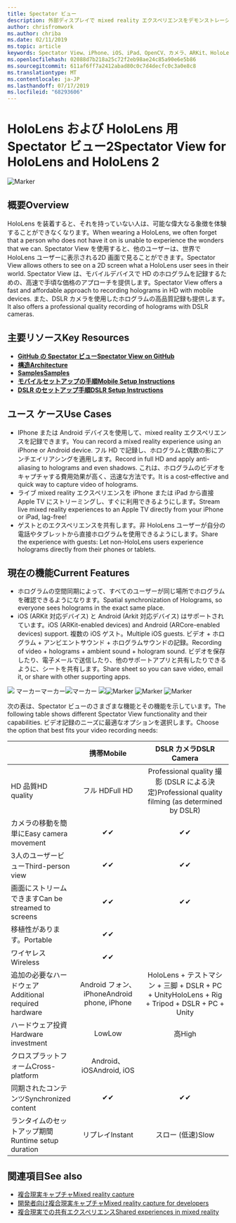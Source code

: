 ```yaml
---
title: Spectator ビュー
description: 外部ディスプレイで mixed reality エクスペリエンスをデモンストレーションする手段として、または mixed reality エクスペリエンスのビデオを録画する手段として、外部デバイスからホログラムを視覚化します。
author: chrisfromwork
ms.author: chriba
ms.date: 02/11/2019
ms.topic: article
keywords: Spectator View、iPhone、iOS、iPad、OpenCV、カメラ、ARKit、HoloLens、Mixed Reality、MixedRealityToolkit、demo、record
ms.openlocfilehash: 02088d7b218a25c72f2eb98ae24c85a90e6e5b86
ms.sourcegitcommit: 611af6ff7a2412abad80c0c7d4decfc0c3a0e8c8
ms.translationtype: MT
ms.contentlocale: ja-JP
ms.lasthandoff: 07/17/2019
ms.locfileid: "68293606"
---
```

# <a name="spectator-view-for-hololens-and-hololens-2"></a><span data-ttu-id="1c9f7-104">HoloLens および HoloLens 用 Spectator ビュー2</span><span class="sxs-lookup"><span data-stu-id="1c9f7-104">Spectator View for HoloLens and HoloLens 2</span></span>

![Marker](images/SpecViewPhoneHero.jpg)

## <a name="overview"></a><span data-ttu-id="1c9f7-106">概要</span><span class="sxs-lookup"><span data-stu-id="1c9f7-106">Overview</span></span>

<span data-ttu-id="1c9f7-107">HoloLens を装着すると、それを持っていない人は、可能な偉大なる象徴を体験することができなくなります。</span><span class="sxs-lookup"><span data-stu-id="1c9f7-107">When wearing a HoloLens, we often forget that a person who does not have it on is unable to experience the wonders that we can.</span></span> <span data-ttu-id="1c9f7-108">Spectator View を使用すると、他のユーザーは、世界で HoloLens ユーザーに表示される2D 画面で見ることができます。</span><span class="sxs-lookup"><span data-stu-id="1c9f7-108">Spectator View allows others to see on a 2D screen what a HoloLens user sees in their world.</span></span>
<span data-ttu-id="1c9f7-109">Spectator View は、モバイルデバイスで HD のホログラムを記録するための、高速で手頃な価格のアプローチを提供します。</span><span class="sxs-lookup"><span data-stu-id="1c9f7-109">Spectator View offers a fast and affordable approach to recording holograms in HD with mobile devices.</span></span> <span data-ttu-id="1c9f7-110">また、DSLR カメラを使用したホログラムの高品質記録も提供します。</span><span class="sxs-lookup"><span data-stu-id="1c9f7-110">It also offers a professional quality recording of holograms with DSLR cameras.</span></span>

## <a name="key-resources"></a><span data-ttu-id="1c9f7-111">主要リソース</span><span class="sxs-lookup"><span data-stu-id="1c9f7-111">Key Resources</span></span>

* [<span data-ttu-id="1c9f7-112">**GitHub の Spectator ビュー**</span><span class="sxs-lookup"><span data-stu-id="1c9f7-112">**Spectator View on GitHub**</span></span>](https://github.com/microsoft/MixedReality-SpectatorView)
* [<span data-ttu-id="1c9f7-113">**構造**</span><span class="sxs-lookup"><span data-stu-id="1c9f7-113">**Architecture**</span></span>](https://github.com/microsoft/MixedReality-SpectatorView/blob/master/doc/SpectatorView.Architecture.md)
* [<span data-ttu-id="1c9f7-114">**Samples**</span><span class="sxs-lookup"><span data-stu-id="1c9f7-114">**Samples**</span></span>](https://github.com/microsoft/MixedReality-SpectatorView/tree/master/samples)
* [<span data-ttu-id="1c9f7-115">**モバイルセットアップの手順**</span><span class="sxs-lookup"><span data-stu-id="1c9f7-115">**Mobile Setup Instructions**</span></span>](https://github.com/microsoft/MixedReality-SpectatorView/blob/master/doc/SpectatorView.Setup.md)
* [<span data-ttu-id="1c9f7-116">**DSLR のセットアップ手順**</span><span class="sxs-lookup"><span data-stu-id="1c9f7-116">**DSLR Setup Instructions**</span></span>](https://github.com/microsoft/MixedReality-SpectatorView/blob/master/doc/SpectatorView.Setup.DSLR.md)

## <a name="use-cases"></a><span data-ttu-id="1c9f7-117">ユース ケース</span><span class="sxs-lookup"><span data-stu-id="1c9f7-117">Use Cases</span></span>
* <span data-ttu-id="1c9f7-118">IPhone または Android デバイスを使用して、mixed reality エクスペリエンスを記録できます。</span><span class="sxs-lookup"><span data-stu-id="1c9f7-118">You can record a mixed reality experience using an iPhone or Android device.</span></span> <span data-ttu-id="1c9f7-119">フル HD で記録し、ホログラムと偶数の影にアンチエイリアシングを適用します。</span><span class="sxs-lookup"><span data-stu-id="1c9f7-119">Record in full HD and apply anti-aliasing to holograms and even shadows.</span></span> <span data-ttu-id="1c9f7-120">これは、ホログラムのビデオをキャプチャする費用効果が高く、迅速な方法です。</span><span class="sxs-lookup"><span data-stu-id="1c9f7-120">It is a cost-effective and quick way to capture video of holograms.</span></span>
* <span data-ttu-id="1c9f7-121">ライブ mixed reality エクスペリエンスを iPhone または iPad から直接 Apple TV にストリーミングし、すぐに利用できるようにします。</span><span class="sxs-lookup"><span data-stu-id="1c9f7-121">Stream live mixed reality experiences to an Apple TV directly from your iPhone or iPad, lag-free!</span></span>
* <span data-ttu-id="1c9f7-122">ゲストとのエクスペリエンスを共有します。非 HoloLens ユーザーが自分の電話やタブレットから直接ホログラムを使用できるようにします。</span><span class="sxs-lookup"><span data-stu-id="1c9f7-122">Share the experience with guests: Let non-HoloLens users experience holograms directly from their phones or tablets.</span></span>

## <a name="current-features"></a><span data-ttu-id="1c9f7-123">現在の機能</span><span class="sxs-lookup"><span data-stu-id="1c9f7-123">Current Features</span></span>

* <span data-ttu-id="1c9f7-124">ホログラムの空間同期によって、すべてのユーザーが同じ場所でホログラムを確認できるようになります。</span><span class="sxs-lookup"><span data-stu-id="1c9f7-124">Spatial synchronization of Holograms, so everyone sees holograms in the exact same place.</span></span>
* <span data-ttu-id="1c9f7-125">iOS (ARKit 対応デバイス) と Android (Arkit 対応デバイス) はサポートされています。</span><span class="sxs-lookup"><span data-stu-id="1c9f7-125">iOS (ARKit-enabled devices) and Android (ARCore-enabled devices) support.</span></span>
<span data-ttu-id="1c9f7-126">複数の iOS ゲスト。</span><span class="sxs-lookup"><span data-stu-id="1c9f7-126">Multiple iOS guests.</span></span>
<span data-ttu-id="1c9f7-127">ビデオ + ホログラム + アンビエントサウンド + ホログラムサウンドの記録。</span><span class="sxs-lookup"><span data-stu-id="1c9f7-127">Recording of video + holograms + ambient sound + hologram sound.</span></span>
<span data-ttu-id="1c9f7-128">ビデオを保存したり、電子メールで送信したり、他のサポートアプリと共有したりできるように、シートを共有します。</span><span class="sxs-lookup"><span data-stu-id="1c9f7-128">Share sheet so you can save video, email it, or share with other supporting apps.</span></span>

<span data-ttu-id="1c9f7-129">![](images/SpecViewPhoneDemo.jpg)
マーカーマーカー![マーカー](images/hololensspectatorview-500px.jpg) ![](images/spectatorview-300px.png)</span><span class="sxs-lookup"><span data-stu-id="1c9f7-129">![Marker](images/SpecViewPhoneDemo.jpg)
![Marker](images/hololensspectatorview-500px.jpg) ![Marker](images/spectatorview-300px.png)</span></span>

<span data-ttu-id="1c9f7-130">次の表は、Spectator ビューのさまざまな機能とその機能を示しています。</span><span class="sxs-lookup"><span data-stu-id="1c9f7-130">The following table shows different Spectator View functionality and their capabilities.</span></span> <span data-ttu-id="1c9f7-131">ビデオ記録のニーズに最適なオプションを選択します。</span><span class="sxs-lookup"><span data-stu-id="1c9f7-131">Choose the option that best fits your video recording needs:</span></span>

|                                      | <span data-ttu-id="1c9f7-132">携帯</span><span class="sxs-lookup"><span data-stu-id="1c9f7-132">Mobile</span></span>                  |                    <span data-ttu-id="1c9f7-133">DSLR カメラ</span><span class="sxs-lookup"><span data-stu-id="1c9f7-133">DSLR Camera</span></span>              |
|--------------------------------------|:-----------------------:|:-------------------------------------------:|
| <span data-ttu-id="1c9f7-134">HD 品質</span><span class="sxs-lookup"><span data-stu-id="1c9f7-134">HD quality</span></span>                           |         <span data-ttu-id="1c9f7-135">フル HD</span><span class="sxs-lookup"><span data-stu-id="1c9f7-135">Full HD</span></span>         |        <span data-ttu-id="1c9f7-136">Professional quality 撮影 (DSLR による決定)</span><span class="sxs-lookup"><span data-stu-id="1c9f7-136">Professional quality filming (as determined by DSLR)</span></span>      |
| <span data-ttu-id="1c9f7-137">カメラの移動を簡単に</span><span class="sxs-lookup"><span data-stu-id="1c9f7-137">Easy camera movement</span></span>                 |            <span data-ttu-id="1c9f7-138">✔</span><span class="sxs-lookup"><span data-stu-id="1c9f7-138">✔</span></span>            |                      <span data-ttu-id="1c9f7-139">✔</span><span class="sxs-lookup"><span data-stu-id="1c9f7-139">✔</span></span>                      |
| <span data-ttu-id="1c9f7-140">3人のユーザービュー</span><span class="sxs-lookup"><span data-stu-id="1c9f7-140">Third-person view</span></span>                    |            <span data-ttu-id="1c9f7-141">✔</span><span class="sxs-lookup"><span data-stu-id="1c9f7-141">✔</span></span>            |                      <span data-ttu-id="1c9f7-142">✔</span><span class="sxs-lookup"><span data-stu-id="1c9f7-142">✔</span></span>                      |
| <span data-ttu-id="1c9f7-143">画面にストリームできます</span><span class="sxs-lookup"><span data-stu-id="1c9f7-143">Can be streamed to screens</span></span>           |            <span data-ttu-id="1c9f7-144">✔</span><span class="sxs-lookup"><span data-stu-id="1c9f7-144">✔</span></span>            |                      <span data-ttu-id="1c9f7-145">✔</span><span class="sxs-lookup"><span data-stu-id="1c9f7-145">✔</span></span>                      |
| <span data-ttu-id="1c9f7-146">移植性があります。</span><span class="sxs-lookup"><span data-stu-id="1c9f7-146">Portable</span></span>                             |            <span data-ttu-id="1c9f7-147">✔</span><span class="sxs-lookup"><span data-stu-id="1c9f7-147">✔</span></span>            |                                             |
| <span data-ttu-id="1c9f7-148">ワイヤレス</span><span class="sxs-lookup"><span data-stu-id="1c9f7-148">Wireless</span></span>                             |            <span data-ttu-id="1c9f7-149">✔</span><span class="sxs-lookup"><span data-stu-id="1c9f7-149">✔</span></span>            |                                             |
| <span data-ttu-id="1c9f7-150">追加の必要なハードウェア</span><span class="sxs-lookup"><span data-stu-id="1c9f7-150">Additional required hardware</span></span>         |     <span data-ttu-id="1c9f7-151">Android フォン、iPhone</span><span class="sxs-lookup"><span data-stu-id="1c9f7-151">Android phone, iPhone</span></span>    | <span data-ttu-id="1c9f7-152">HoloLens + テストマシン + 三脚 + DSLR + PC + Unity</span><span class="sxs-lookup"><span data-stu-id="1c9f7-152">HoloLens + Rig + Tripod + DSLR + PC + Unity</span></span> |
| <span data-ttu-id="1c9f7-153">ハードウェア投資</span><span class="sxs-lookup"><span data-stu-id="1c9f7-153">Hardware investment</span></span>                  |           <span data-ttu-id="1c9f7-154">Low</span><span class="sxs-lookup"><span data-stu-id="1c9f7-154">Low</span></span>            |                     <span data-ttu-id="1c9f7-155">高</span><span class="sxs-lookup"><span data-stu-id="1c9f7-155">High</span></span>                    |
| <span data-ttu-id="1c9f7-156">クロスプラットフォーム</span><span class="sxs-lookup"><span data-stu-id="1c9f7-156">Cross-platform</span></span>                       |           <span data-ttu-id="1c9f7-157">Android、iOS</span><span class="sxs-lookup"><span data-stu-id="1c9f7-157">Android, iOS</span></span>   |                                             |
| <span data-ttu-id="1c9f7-158">同期されたコンテンツ</span><span class="sxs-lookup"><span data-stu-id="1c9f7-158">Synchronized content</span></span>                 |            <span data-ttu-id="1c9f7-159">✔</span><span class="sxs-lookup"><span data-stu-id="1c9f7-159">✔</span></span>            |                      <span data-ttu-id="1c9f7-160">✔</span><span class="sxs-lookup"><span data-stu-id="1c9f7-160">✔</span></span>                      |
| <span data-ttu-id="1c9f7-161">ランタイムのセットアップ期間</span><span class="sxs-lookup"><span data-stu-id="1c9f7-161">Runtime setup duration</span></span>               |         <span data-ttu-id="1c9f7-162">リプレイ</span><span class="sxs-lookup"><span data-stu-id="1c9f7-162">Instant</span></span>          |                     <span data-ttu-id="1c9f7-163">スロー (低速)</span><span class="sxs-lookup"><span data-stu-id="1c9f7-163">Slow</span></span>                    |
## <a name="see-also"></a><span data-ttu-id="1c9f7-164">関連項目</span><span class="sxs-lookup"><span data-stu-id="1c9f7-164">See also</span></span>

* [<span data-ttu-id="1c9f7-165">複合現実キャプチャ</span><span class="sxs-lookup"><span data-stu-id="1c9f7-165">Mixed reality capture</span></span>](mixed-reality-capture.md) 
* [<span data-ttu-id="1c9f7-166">開発者向け複合現実キャプチャ</span><span class="sxs-lookup"><span data-stu-id="1c9f7-166">Mixed reality capture for developers</span></span>](mixed-reality-capture-for-developers.md)
* [<span data-ttu-id="1c9f7-167">複合現実での共有エクスペリエンス</span><span class="sxs-lookup"><span data-stu-id="1c9f7-167">Shared experiences in mixed reality</span></span>](shared-experiences-in-mixed-reality.md)
